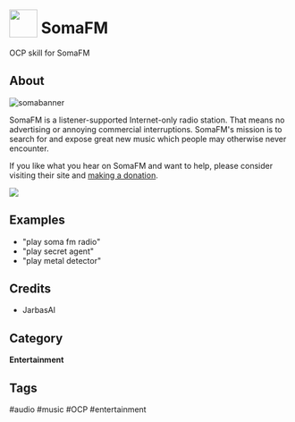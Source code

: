 # <img src='./ui/somafm.png' card_color='#40DBB0' width='50' height='50' style='vertical-align:bottom'/> SomaFM

OCP skill for SomaFM

## About 

![somabanner](http://somafm.com/linktous/728x90sfm.jpg)

SomaFM is a listener-supported Internet-only radio station. That means no advertising or annoying commercial interruptions. SomaFM's mission is to search for and expose great new music which people may otherwise never encounter.

If you like what you hear on SomaFM and want to help, please consider visiting their site and [making a donation](https://somafm.com/support/).

![](./gui.png)

## Examples 

* "play soma fm radio"
* "play secret agent"
* "play metal detector"


## Credits 
- JarbasAl

## Category
**Entertainment**

## Tags
#audio 
#music
#OCP
#entertainment
